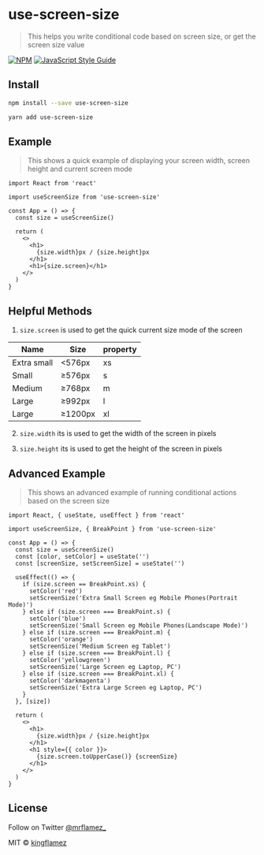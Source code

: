 # use-screen-size

> This helps you write conditional code based on screen size, or get the screen size value

[![NPM](https://img.shields.io/npm/v/use-screen-size.svg)](https://www.npmjs.com/package/use-screen-size) [![JavaScript Style Guide](https://img.shields.io/badge/code_style-standard-brightgreen.svg)](https://standardjs.com)

## Install

```bash
npm install --save use-screen-size
```

```bash
yarn add use-screen-size
```

## Example

> This shows a quick example of displaying your screen width, screen height and current screen mode

```tsx
import React from 'react'

import useScreenSize from 'use-screen-size'

const App = () => {
  const size = useScreenSize()

  return (
    <>
      <h1>
        {size.width}px / {size.height}px
      </h1>
      <h1>{size.screen}</h1>
    </>
  )
}
```

## Helpful Methods

1. `size.screen` is used to get the quick current size mode of the screen

| Name        | Size    | property |
| ----------- | ------- | -------- |
| Extra small | <576px  | xs       |
| Small       | ≥576px  | s        |
| Medium      | ≥768px  | m        |
| Large       | ≥992px  | l        |
| Large       | ≥1200px | xl       |

2. `size.width` its is used to get the width of the screen in pixels

3. `size.height` its is used to get the height of the screen in pixels

## Advanced Example

> This shows an advanced example of running conditional actions based on the screen size

```tsx
import React, { useState, useEffect } from 'react'

import useScreenSize, { BreakPoint } from 'use-screen-size'

const App = () => {
  const size = useScreenSize()
  const [color, setColor] = useState('')
  const [screenSize, setScreenSize] = useState('')

  useEffect(() => {
    if (size.screen == BreakPoint.xs) {
      setColor('red')
      setScreenSize('Extra Small Screen eg Mobile Phones(Portrait Mode)')
    } else if (size.screen === BreakPoint.s) {
      setColor('blue')
      setScreenSize('Small Screen eg Mobile Phones(Landscape Mode)')
    } else if (size.screen === BreakPoint.m) {
      setColor('orange')
      setScreenSize('Medium Screen eg Tablet')
    } else if (size.screen === BreakPoint.l) {
      setColor('yellowgreen')
      setScreenSize('Large Screen eg Laptop, PC')
    } else if (size.screen === BreakPoint.xl) {
      setColor('darkmagenta')
      setScreenSize('Extra Large Screen eg Laptop, PC')
    }
  }, [size])

  return (
    <>
      <h1>
        {size.width}px / {size.height}px
      </h1>
      <h1 style={{ color }}>
        {size.screen.toUpperCase()} {screenSize}
      </h1>
    </>
  )
}
```

## License

Follow on Twitter [@mrflamez\_](https://twitter.com/mrflamez_)

MIT © [kingflamez](https://github.com/kingflamez)
